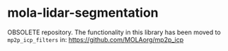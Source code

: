 # mola-lidar-segmentation

OBSOLETE repository. The functionality in this library has been moved to
`mp2p_icp_filters` in: https://github.com/MOLAorg/mp2p_icp


